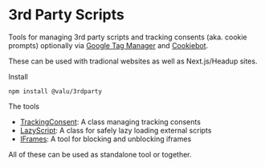 # 3rd Party Scripts

Tools for managing 3rd party scripts and tracking consents (aka. cookie
prompts) optionally via [Google Tag
Manager](https://marketingplatform.google.com/about/tag-manager/) and [Cookiebot](https://www.cookiebot.com/).

These can be used with tradional websites as well as Next.js/Headup sites.

Install

```
npm install @valu/3rdparty
```

The tools

-   [TrackingConsent](tracking-consent.md): A class managing tracking consents
-   [LazyScript](lazy-script.md): A class for safely lazy loading external scripts
-   [IFrames](iframes.md): A tool for blocking and unblocking iframes

All of these can be used as standalone tool or together.

